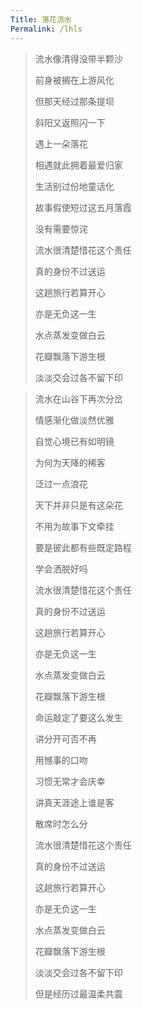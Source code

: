 ```yaml
---
Title: 落花流水
Permalink: /lhls
---
```


>流水像清得没带半颗沙 
>
>前身被搁在上游风化 
>
>但那天经过那条提坝 
>
>斜阳又返照闪一下 
>
>遇上一朵落花 
>
>相遇就此拥着最爱归家 
>
>生活别过份地童话化
>
>故事假使短过这五月落霞 
>
>没有需要惊诧
>
>流水很清楚惜花这个责任
>
>真的身份不过送运
>
>这趟旅行若算开心
>
>亦是无负这一生 
>
>水点蒸发变做白云 
>
>花瓣飘落下游生根 
>
>淡淡交会过各不留下印 

>流水在山谷下再次分岔 
>
>情感渐化做淡然优雅 
>
>自觉心境已有如明镜 
>
>为何为天降的稀客 
>
>泛过一点浪花 
>
>天下并非只是有这朵花 
>
>不用为故事下文牵挂
>
>要是彼此都有些既定路程
>
>学会洒脱好吗
>
>流水很清楚惜花这个责任
>
>真的身份不过送运
>
>这趟旅行若算开心
>
>亦是无负这一生
>
>水点蒸发变做白云
>
>花瓣飘落下游生根 
>
>命运敲定了要这么发生
>
>讲分开可否不再
>
>用憾事的口吻 
>
>习惯无常才会庆幸 
>
>讲真天涯途上谁是客 
>
>散席时怎么分
>
>流水很清楚惜花这个责任
>
>真的身份不过送运
>
>这趟旅行若算开心
>
>亦是无负这一生
>
>水点蒸发变做白云
>
>花瓣飘落下游生根 
>
>淡淡交会过各不留下印
>
>但是经历过最温柔共震



